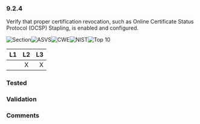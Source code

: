 ### 9.2.4 
Verify that proper certification revocation, such as Online Certificate Status Protocol (OCSP) Stapling, is enabled and configured.

![Section](https://img.shields.io/badge/V9-green.svg)![ASVS](https://img.shields.io/badge/ASVS-9.2.4-blue.svg)![CWE](https://img.shields.io/badge/CWE--red.svg)![NIST](https://img.shields.io/badge/NIST--important.svg)![Top 10](https://img.shields.io/badge/--lightgray.svg)

| L1| L2| L3|
| --|:--:|-:|
|  | X | X |

### Tested

### Validation

### Comments

        